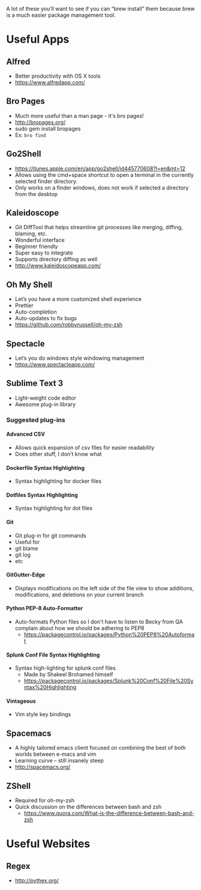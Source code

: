 A lot of these you’ll want to see if you can “brew install” them because brew is a much easier package management tool.

# Useful Apps

## Alfred
* Better productivity with OS X tools
* https://www.alfredapp.com/

## Bro Pages
* Much more useful than a man page - it's bro pages!
* http://bropages.org/
* sudo gem install bropages
* Ex: `bro find`

## Go2Shell
* https://itunes.apple.com/en/app/go2shell/id445770608?l=en&mt=12
* Allows using the cmd+space shortcut to open a terminal in the currently selected finder directory.
* Only works on a finder windows, does not work if selected a directory from the desktop

## Kaleidoscope
* Git DiffTool that helps streamline git processes like merging, diffing, blaming, etc.
* Wonderful interface
* Beginner friendly
* Super easy to integrate
* Supports directory diffing as well
* http://www.kaleidoscopeapp.com/

## Oh My Shell
* Let’s you have a more customized shell experience
* Prettier
* Auto-completion
* Auto-updates to fix bugs
* https://github.com/robbyrussell/oh-my-zsh

## Spectacle
* Let’s you do windows style windowing management
* https://www.spectacleapp.com/

## Sublime Text 3
* Light-weight code editor
* Awesome plug-in library

### Suggested plug-ins
#### Advanced CSV
* Allows quick expansion of csv files for easier readability
* Does other stuff, I don’t know what

#### Dockerfile Syntax Highlighting
* Syntax highlighting for docker files

#### Dotfiles Syntax Highlighting
* Syntax highlighting for dot files

#### Git
* Git plug-in for git commands
* Useful for
* git blame
* git log
* etc

#### GitGutter-Edge
* Displays modifications on the left side of the file view to show additions, modifications, and deletions on your current branch

#### Python PEP-8 Auto-Formatter
* Auto-formats Python files so I don't have to listen to Becky from QA complain about how we should be adhering to PEP8
   * https://packagecontrol.io/packages/Python%20PEP8%20Autoformat

#### Splunk Conf File Syntax Highlighting
* Syntax high-lighting for splunk conf files
  * Made by Shakeel Brohamed himself
  * https://packagecontrol.io/packages/Splunk%20Conf%20File%20Syntax%20Highlighting

#### Vintageous
* Vim style key bindings

## Spacemacs
* A highly tailored emacs client focused on combining the best of both worlds between e-macs and vim
* Learning curve – still insanely steep
* http://spacemacs.org/

## ZShell
* Required for oh-my-zsh
* Quick discussion on the differences between bash and zsh
    * https://www.quora.com/What-is-the-difference-between-bash-and-zsh

# Useful Websites

## Regex
* http://pythex.org/

